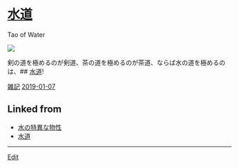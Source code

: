# [水道](水道.md)

Tao of Water

![](https://i.gyazo.com/d0fc96367353dd361fa6d2799b543433.jpg)



剣の道を極めるのが剣道、茶の道を極めるのが茶道、ならば水の道を極めるのは、## [水道](水道.md)!

[雑記](雑記.md)  [2019-01-07](2019-01-07.md) 



## Linked from

* [水の特異な物性](水の特異な物性.md)
* [水道](水道.md)


----
[Edit](https://github.com/vitroid/vitroid.github.io/edit/master/MD/水道.md)
